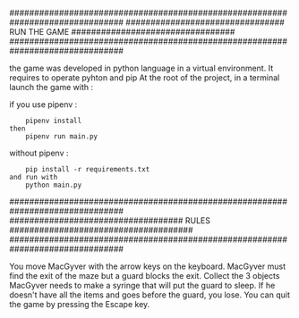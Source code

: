 ###############################################################################
################################ RUN THE GAME #################################
###############################################################################

the game was developed in python language in a virtual environment.
It requires to operate pyhton and pip 
At the root of the project, in a terminal launch the game with :

if you use pipenv :

		pipenv install
	then
		pipenv run main.py

	
without pipenv :

		pip install -r requirements.txt
	and run with
		python main.py
	
###############################################################################
################################### RULES #####################################
###############################################################################

You move MacGyver with the arrow keys on the keyboard.
MacGyver must find the exit of the maze but a guard blocks the exit.
Collect the 3 objects MacGyver needs to make a syringe that will put the guard
to sleep.
If he doesn't have all the items and goes before the guard, you lose.
You can quit the game by pressing the Escape key.
